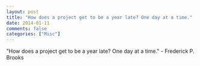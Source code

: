 ```yaml
---
layout: post
title: "How does a project get to be a year late? One day at a time."
date: 2014-01-11
comments: false
categories: ["Misc"]
---
```


<span class='quote'>"How does a project get to be a year late? One day at a time."</span>
<span class='by'>- Frederick P. Brooks</span>
